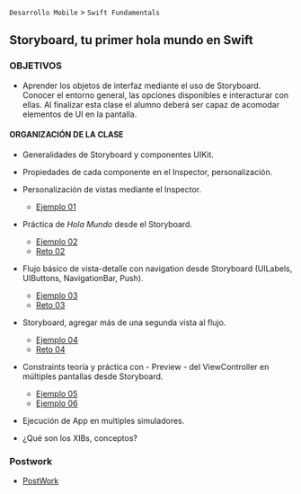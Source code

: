 
`Desarrollo Mobile` > `Swift Fundamentals`
 
## Storyboard, tu primer hola mundo en Swift

### OBJETIVOS 

- Aprender los objetos de interfaz mediante el uso de Storyboard. Conocer el entorno general, las opciones disponibles e interacturar con ellas. Al finalizar esta clase el alumno deberá ser capaz de acomodar elementos de UI en la pantalla.
 

#### ORGANIZACIÓN DE LA CLASE 

- Generalidades de Storyboard y componentes UIKit.

- Propiedades de cada componente en el Inspector, personalización.

- Personalización de vistas mediante el Inspector.

	- [Ejemplo 01](Ejemplo-01)

- Práctica de *Hola Mundo* desde el Storyboard.

 	- [Ejemplo 02](Ejemplo-02)
	- [Reto 02](Reto-02)

- Flujo básico de vista-detalle con navigation desde Storyboard (UILabels, UIButtons, NavigationBar, Push).

	- [Ejemplo 03](Ejemplo-03)
	- [Reto 03](Reto-03)

- Storyboard, agregar más de una segunda vista al flujo.

	- [Ejemplo 04](Ejemplo-04)
	- [Reto 04](Reto-04)

- Constraints teoría y práctica con - Preview - del ViewController en múltiples pantallas desde Storyboard.

	- [Ejemplo 05](Ejemplo-05)
	- [Ejemplo 06](Ejemplo-06)

- Ejecución de App en multiples simuladores.

- ¿Qué son los XIBs, conceptos?


### Postwork

- [PostWork](Postwork)
